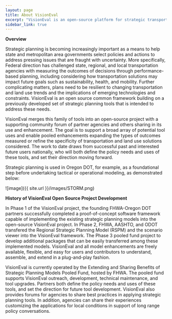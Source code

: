 ```yaml
---
layout: page
title: About VisionEval
excerpt: "VisionEval is an open-source platform for strategic transportation planning."
sidebar_link: true
---
```


**Overview**

Strategic planning is becoming increasingly important as a means to help state and metropolitan area governments select policies and actions to address pressing issues that are fraught with uncertainty. More specifically, Federal direction has challenged state, regional, and local transportation agencies with measuring the outcomes of decisions through performance-based planning, including considering how transportation solutions may impact future goals such as sustainability, health, and mobility. Further complicating matters, plans need to be resilient to changing transportation and land use trends and the implications of emerging technologies and constraints. VisionEval is an open source common framework building on a previously developed set of strategic planning tools that is intended to address these needs.

VisionEval merges this family of tools into an open-source project with a supporting community forum of partner agencies and others sharing in its use and enhancement. The goal is to support a broad array of potential tool uses and enable pooled enhancements expanding the types of outcomes measured or refine the specificity of transportation and land use solutions considered. The work to date draws from successful past and interested future users nationally, who will both define the policy needs and uses of these tools, and set their direction moving forward.

Strategic planning is used in Oregon DOT, for example, as a foundational step before undertaking tactical or operational modeling, as demonstrated below:

![image]({{ site.url }}/images/STORM.png)

**History of VisionEval Open Source Project Development**

In Phase 1 of the VisionEval project, the founding FHWA-Oregon DOT partners successfully completed a proof-of-concept software framework capable of implementing the existing strategic planning models into the open-source VisionEval project. In Phase 2, FHWA, AASHTO, and ODOT transfered the Regional Strategic Planning Model (RSPM) and the scenario viewer into the VisionEval framework. The Phase 3 pooled fund project to develop additional packages that can be easily transferred among these implemented models. VisionEval and all model enhancements are freely available, flexible, and easy for users and contributors to understand, assemble, and extend in a plug-and-play fashion.

VisionEval is currently operated by the Extending and Sharing Benefits of Strategic Planning Models Pooled Fund, hosted by FHWA. The pooled fund supports VisionEval outreach, development, technical maintenance, and tool upgrades. Partners both define the policy needs and uses of these tools, and set the direction for future tool development. VisionEval also provides forums for agencies to share best practices in applying strategic planning tools. In addition, agencies can share their experiences customizing the applications for local conditions in support of long range policy conversations.


